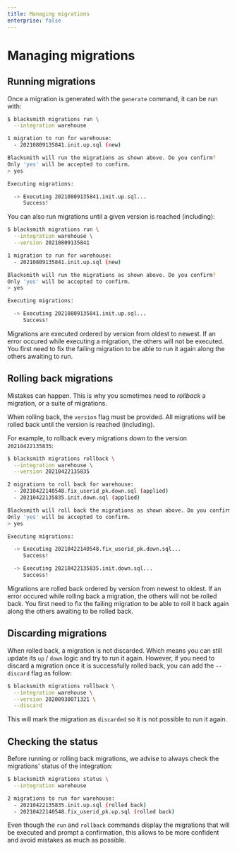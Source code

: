 ```yaml
---
title: Managing migrations
enterprise: false
---
```


# Managing migrations

## Running migrations

Once a migration is generated with the `generate` command, it can be run with:
```bash
$ blacksmith migrations run \
  --integration warehouse

1 migration to run for warehouse:
  - 20210809135841.init.up.sql (new)

Blacksmith will run the migrations as shown above. Do you confirm?
Only 'yes' will be accepted to confirm.
> yes

Executing migrations:

  -> Executing 20210809135841.init.up.sql...
     Success!
```

You can also run migrations until a given version is reached (including):
```bash
$ blacksmith migrations run \
  --integration warehouse \
  --version 20210809135841

1 migration to run for warehouse:
  - 20210809135841.init.up.sql (new)

Blacksmith will run the migrations as shown above. Do you confirm?
Only 'yes' will be accepted to confirm.
> yes

Executing migrations:

  -> Executing 20210809135841.init.up.sql...
     Success!
```

Migrations are executed ordered by version from oldest to newest. If an error
occured while executing a migration, the others will not be executed. You first
need to fix the failing migration to be able to run it again along the others
awaiting to run.

## Rolling back migrations

Mistakes can happen. This is why you sometimes need to *rollback* a migration,
or a suite of migrations.

When rolling back, the `version` flag must be provided. All migrations will be
rolled back until the version is reached (including).

For example, to rollback every migrations down to the version `20210422135835`:
```bash
$ blacksmith migrations rollback \
  --integration warehouse \
  --version 20210422135835

2 migrations to roll back for warehouse:
  - 20210422140548.fix_userid_pk.down.sql (applied)
  - 20210422135835.init.down.sql (applied)

Blacksmith will roll back the migrations as shown above. Do you confirm?
Only 'yes' will be accepted to confirm.
> yes

Executing migrations:

  -> Executing 20210422140548.fix_userid_pk.down.sql...
     Success!

  -> Executing 20210422135835.init.down.sql...
     Success!
```

Migrations are rolled back ordered by version from newest to oldest. If an error
occured while rolling back a migration, the others will not be rolled back. You
first need to fix the failing migration to be able to roll it back again along
the others awaiting to be rolled back.

## Discarding migrations

When rolled back, a migration is not discarded. Which means you can still update
its `up` / `down` logic and try to run it again. However, if you need to discard
a migration once it is successfully rolled back, you can add the `--discard` flag
as follow:
```bash
$ blacksmith migrations rollback \
  --integration warehouse \
  --version 20200930071321 \
  --discard
```

This will mark the migration as `discarded` so it is not possible to run it again.

## Checking the status

Before running or rolling back migrations, we advise to always check the
migrations' status of the integration:
```bash
$ blacksmith migrations status \
  --integration warehouse

2 migrations to run for warehouse:
  - 20210422135835.init.up.sql (rolled back)
  - 20210422140548.fix_userid_pk.up.sql (rolled back)
```

Even though the `run` and `rollback` commands display the migrations that will
be executed and prompt a confirmation, this allows to be more confident and avoid
mistakes as much as possible.
